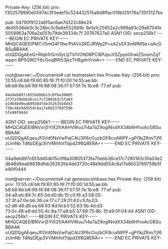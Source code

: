 Private-Key: (256 bit)
priv:
    f302579990e0597dc3f3ede15c524432515a9d8ffac019b125f78a735f3127be


pub:
    04790f9122a6f5ac6ae7d322c88e24
    dbd5538dd3c3c28bc3c9a6e552669c
    9e1a1c25652a2c999a93c29a6704fe
    5059963a706a2a051b79de39334c7f
    20767627a0
ASN1 OID: secp256k1
-----BEGIN EC PRIVATE KEY-----
MHQCAQEEIPMCV5mQ4Fl9w/Pt4VxSRDJRWp2P+sAZsSX3inNfMSe+oAcGBSuBBAAK
oUQDQgAEeQ+RIqb1rGrn0yLIjiTb1VON08PCi8PJpuVSZpyeGhwlZSosmZqTwppn
BP5QWZY6cGoqBRt53jkzTH8gdnYnoA==
-----END EC PRIVATE KEY-----





root@server:~/Documents# cat testnetalert.hex
Private-Key: (256 bit)
priv:
    13:55:c6:b8:f9:60:85:f6:7f:f0:00:1d:55:ae:bb:
    b8:b8:6b:b6:99:f6:88:08:36:f7:57:5f:7e:1b:e8:
    77:ef
pub:

    04a9eb897c655dd0db15c0f6a30805
    373fa70ebb36ce17c7280163c5fa03
    e2d648d9ea68938dfeb352635b4dd3
    730c48e9dd554c8a17e8b53769759b
    5fe90f0444
ASN1 OID: secp256k1
-----BEGIN EC PRIVATE KEY-----
MHQCAQEEIBNVxrj5YIX2f/AAHVWuu7i4a7aZ9ogINvdXX34b6HfvoAcGBSuBBAAK
oUQDQgAEqeuJfGVd0NsVwPajCAU3P6cOuzbOF8coAWPF+gPi1kjZ6miTjf6zUmNb
TdNzDEjp3VVMihfotTdpdZtf6Q8ERA==
-----END EC PRIVATE KEY-----


04a9eb897c655dd0db15c0f6a30805373fa70ebb36ce17c7280163c5fa03e2d648d9ea68938dfeb352635b4dd3730c48e9dd554c8a17e8b53769759b5fe90f0444


root@server:~/Documents# cat genesiscoinbase.hex
Private-Key: (256 bit)
priv:
    13:55:c6:b8:f9:60:85:f6:7f:f0:00:1d:55:ae:bb:
    b8:b8:6b:b6:99:f6:88:08:36:f7:57:5f:7e:1b:e8:
    77:ef
pub:
    04:a9:eb:89:7c:65:5d:d0:db:15:c0:f6:a3:08:05:
    37:3f:a7:0e:bb:36:ce:17:c7:28:01:63:c5:fa:03:
    e2:d6:48:d9:ea:68:93:8d:fe:b3:52:63:5b:4d:d3:
    73:0c:48:e9:dd:55:4c:8a:17:e8:b5:37:69:75:9b:
    5f:e9:0f:04:44
ASN1 OID: secp256k1
-----BEGIN EC PRIVATE KEY-----
MHQCAQEEIBNVxrj5YIX2f/AAHVWuu7i4a7aZ9ogINvdXX34b6HfvoAcGBSuBBAAK
oUQDQgAEqeuJfGVd0NsVwPajCAU3P6cOuzbOF8coAWPF+gPi1kjZ6miTjf6zUmNb
TdNzDEjp3VVMihfotTdpdZtf6Q8ERA==
-----END EC PRIVATE KEY-----

